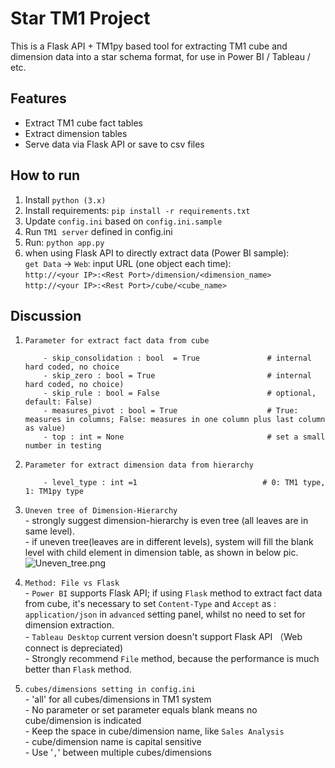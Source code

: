 # Star TM1 Project

This is a Flask API + TM1py based tool for extracting TM1 cube and dimension data into a star schema format, for use in Power BI / Tableau / etc.

## Features
- Extract TM1 cube fact tables
- Extract dimension tables
- Serve data via Flask API or save to csv files

## How to run
1. Install `python (3.x)`
2. Install requirements: `pip install -r requirements.txt`
3. Update `config.ini` based on `config.ini.sample`
4. Run `TM1 server` defined in config.ini
5. Run: `python app.py`
6. when using Flask API to directly extract data (Power BI sample):  
	`get Data` -> `Web`:
	input URL (one object each time):  
	`http://<your IP>:<Rest Port>/dimension/<dimension_name>`  
	`http://<your IP>:<Rest Port>/cube/<cube_name>`  

## Discussion
1.  `Parameter for extract fact data from cube`
   	```  
		- skip_consolidation : bool  = True               # internal hard coded, no choice  
		- skip_zero : bool = True                         # internal hard coded, no choice)  
		- skip_rule : bool = False                        # optional, default: False)  
		- measures_pivot : bool = True                    # True: measures in columns; False: measures in one column plus last column as value)  
		- top : int = None                                # set a small number in testing  
	```  
      
2.  `Parameter for extract dimension data from hierarchy`  
	```  
   		- level_type : int =1                            # 0: TM1 type, 1: TM1py type       
   	```  
   
4. `Uneven tree of Dimension-Hierarchy`    
		- strongly suggest dimension-hierarchy is even tree (all leaves are in same level).  
		- if uneven tree(leaves are in different levels), system will fill the blank level with child element in dimension table, as shown in below pic.	![Uneven_tree.png](D:\ibm\tm1py_flask_api\Uneven_tree.png)   
            
5. `Method: File vs Flask`  
		 - `Power BI` supports Flask API; if using `Flask` method to extract fact data from cube, it's necessary to set `Content-Type` and `Accept` as : `application/json` in `advanced` setting panel, whilst no need to set for dimension extraction.  
		 - `Tableau Desktop` current version doesn't support Flask API （Web connect is depreciated)  
		 - Strongly recommend `File` method, because the performance is much better than  `Flask` method.  
		
6. `cubes/dimensions setting in config.ini`  
		- 'all' for all cubes/dimensions in TM1 system  
		- No parameter or set parameter equals blank means no cube/dimension is indicated  
		- Keep the space in cube/dimension name, like `Sales Analysis`  
		- cube/dimension name is capital sensitive  
		- Use '`,`' between multiple cubes/dimensions  
